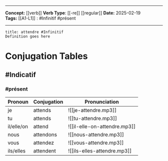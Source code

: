 
---

**Concept:** [[verb]]
**Verb Type**: [[-re]] [[regular]]
**Date:** 2025-02-19  
**Tags:** 
	[[A1-L1]] : #Infinitif #présent 

---

```ad-summary
title: attendre #Infinitif
Definition goes here
```

# Conjugation Tables

## #Indicatif

### #présent

| Pronoun    | Conjugation | Pronunciation |
| ---------- | ----------- | ------------- |
| je | attends | ![[je-attendre.mp3]] |
| tu | attends | ![[tu-attendre.mp3]] |
| il/elle/on | attend | ![[il-elle-on-attendre.mp3]] |
| nous | attendons | ![[nous-attendre.mp3]] |
| vous | attendez | ![[vous-attendre.mp3]] |
| ils/elles | attendent | ![[ils-elles-attendre.mp3]] |
